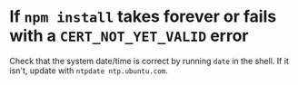 # If `npm install` takes forever or fails with a `CERT_NOT_YET_VALID` error
Check that the system date/time is correct by running `date` in the shell. If it isn't, update with `ntpdate ntp.ubuntu.com`.